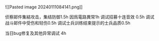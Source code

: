 ![[Pasted image 20240111084141.png]]

侦察邮件集結攻击，集结防御1.5h
因爲電路異常1h
调试招募十连音效 0.5h
调试战斗邮件中受伤和轻伤0.5h
调试士兵训练结束提示的士兵品质0.5h

当日bug修复及其他异常调试 4h